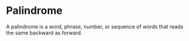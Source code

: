 # Palindrome
A palindrome is a word, phrase, number, or sequence of words that reads the same backward as forward.
